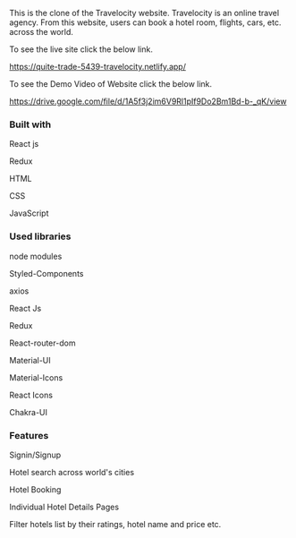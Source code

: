 This is the clone of the Travelocity website. Travelocity is an online travel agency. From this website, users can book a hotel room, flights, cars, etc. across the world.

To see the live site click the below link.

https://quite-trade-5439-travelocity.netlify.app/

To see the Demo Video of Website click the below link.

https://drive.google.com/file/d/1A5f3j2im6V9Rl1pIf9Do2Bm1Bd-b-_qK/view


### Built with
React js

Redux

HTML

CSS

JavaScript


### Used libraries

node modules

Styled-Components

axios

React Js

Redux

React-router-dom

Material-UI

Material-Icons

React Icons

Chakra-UI



### Features

Signin/Signup

Hotel search across world's cities

Hotel Booking

Individual Hotel Details Pages

Filter hotels list by their ratings, hotel name and price etc.
